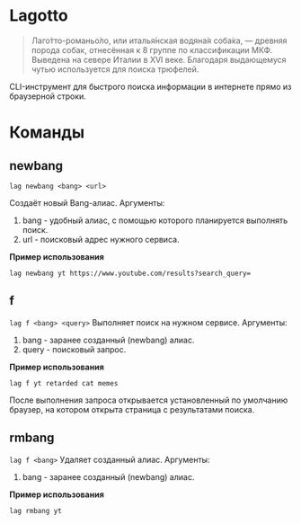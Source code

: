 # Lagotto

> Лаго́тто-романьо́ло, или италья́нская водяна́я соба́ка, — древняя
> порода собак, отнесённая к 8 группе по классификации МКФ. Выведена на
> севере Италии в XVI веке. Благодаря выдающемуся чутью используется для
> поиска трюфелей.

CLI-инструмент для быстрого поиска информации в интернете прямо из браузерной строки.

# Команды

## newbang
```lag newbang <bang> <url>```

Создаёт новый Bang-алиас. 
Аргументы:
1. bang - удобный алиас, с помощью которого планируется выполнять поиск.
2. url - поисковый адрес нужного сервиса.

**Пример использования**
```
lag newbang yt https://www.youtube.com/results?search_query=
```

## f
```lag f <bang> <query>```
Выполняет поиск на нужном сервисе.
Аргументы:
1. bang - заранее созданный (newbang) алиас.
2. query - поисковый запрос.

**Пример использования**
```
lag f yt retarded cat memes
```
После выполнения запроса открывается установленный по умолчанию браузер, на котором открыта страница с результатами поиска.

## rmbang
```lag f <bang>```
Удаляет созданный алиас.
Аргументы:
1. bang - заранее созданный (newbang) алиас.

**Пример использования**
```
lag rmbang yt
```
